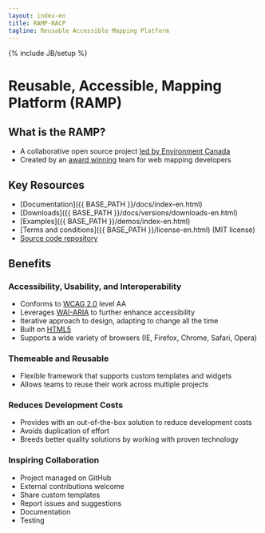 ```yaml
---
layout: index-en
title: RAMP-RACP
tagline: Reusable Accessible Mapping Platform
---
```

{% include JB/setup %}

# Reusable, Accessible, Mapping Platform (RAMP) 

## What is the RAMP?

* A collaborative open source project [led by Environment Canada](http://ec.gc.ca)
* Created by an [award winning](http://www.directionsmag.com/pressreleases/environment-canada-takes-winning-approach-to-information-management/202953) team for web mapping developers

## Key Resources

* [Documentation]({{ BASE_PATH }}/docs/index-en.html)
* [Downloads]({{ BASE_PATH }}/docs/versions/downloads-en.html)
* [Examples]({{ BASE_PATH }}/demos/index-en.html)
* [Terms and conditions]({{ BASE_PATH }}/license-en.html) (MIT license)
* [Source code repository](https://github.com/Environment-Canada/RAMP-AF)

## Benefits

### Accessibility, Usability, and Interoperability

* Conforms to [WCAG 2.0](http://www.w3.org/TR/WCAG20/) level AA
* Leverages [WAI-ARIA](http://www.w3.org/TR/wai-aria/) to further enhance accessibility
* Iterative approach to design, adapting to change all the time
* Built on [HTML5](http://www.w3.org/TR/html5/)
* Supports a wide variety of browsers (IE, Firefox, Chrome, Safari, Opera)

### Themeable and Reusable

* Flexible framework that supports custom templates and widgets
* Allows teams to reuse their work across multiple projects

### Reduces Development Costs

* Provides with an out-of-the-box solution to reduce development costs
* Avoids duplication of effort
* Breeds better quality solutions by working with proven technology

### Inspiring Collaboration

* Project managed on GitHub
* External contributions welcome
 * Share custom templates
 * Report issues and suggestions
 * Documentation
 * Testing


